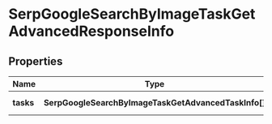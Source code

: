 # SerpGoogleSearchByImageTaskGetAdvancedResponseInfo

## Properties

| Name | Type | Description | Notes |
|------------ | ------------- | ------------- | -------------|
**tasks** | **SerpGoogleSearchByImageTaskGetAdvancedTaskInfo[]** | array of tasks |[optional]|